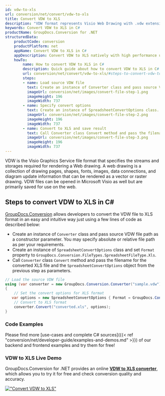```yaml
---
id: vdw-to-xls
url: conversion/net/convert/vdw-to-xls
title: Convert VDW to XLS
description: "VDW format represents Visio Web Drawing with .vdw extension. Learn how to convert VDW to XLS file programmatically in C# language using GroupDocs.Conversion for .NET library."
keywords: Convert VDW to XLS in C#
productName: GroupDocs.Conversion for .NET
structuredData:
    productCode: conversion
    productPlatform: net
    appName: Convert VDW to XLS in C#
    appDescription: Convert VDW to XLS natively with high performance using C# language and server side GroupDocs.Conversion for .NET APIs, without the use of any software like Microsoft or Open Office.
    howTo:
        name: How to convert VDW to XLS in C# 
        description: Quick guide about how to convert VDW to XLS in C# with high performance and accuracy.
        url: conversion/net/convert/vdw-to-xls/#steps-to-convert-vdw-to-xls-in-c
        steps:
        - name: Load source VDW file 
          text: Create an instance of Converter class and pass source VDW file path as a constructor parameter. You may specify absolute or relative file path as per your requirements. 
          imageUrl: conversion/net/images/convert-file-step-1.png
          imageHeight: 196
          imageWidth: 737
        - name: Specify convert options 
          text: Create an instance of SpreadsheetConvertOptions class.
          imageUrl: conversion/net/images/convert-file-step-2.png
          imageHeight: 196
          imageWidth: 737
        - name: Convert to XLS and save result 
          text: Call Converter class Convert method and pass the filename for the converted HTML file and the SpreadsheetConvertOptions object from the previous step as parameters.
          imageUrl: conversion/net/images/convert-file-step-3.png
          imageHeight: 196
          imageWidth: 737
---
```


VDW is the Visio Graphics Service file format that specifies the streams and storages required for rendering a Web drawing. A web drawing is a collection of drawing pages, shapes, fonts, images, data connections, and diagram update information that can be rendered as a vector or raster drawing. VDW files can be opened in Microsoft Visio as well but are primarily saved for use on the web.

## Steps to convert VDW to XLS in C#

[GroupDocs.Conversion](https://products.groupdocs.com/conversion/net) allows developers to convert the VDW file to XLS format in an easy and intuitive way just using a few lines of code as described below:

* Create an instance of `Converter` class and pass source VDW file path as a constructor parameter. You may specify absolute or relative file path as per your requirements. 
* Create an instance of `SpreadsheetConvertOptions` class and set `Format` property to `GroupDocs.Conversion.FileTypes.SpreadsheetFileType.Xls`.
* Call `Converter` class `Convert` method and pass the filename for the converted XLS file and the `SpreadsheetConvertOptions` object from the previous step as parameters.

```csharp
// Load the source VDW file
using (var converter = new GroupDocs.Conversion.Converter("sample.vdw"))
{
    // Set the convert options for XLS format
   var options = new SpreadsheetConvertOptions { Format = GroupDocs.Conversion.FileTypes.SpreadsheetFileType.Xls };
    // Convert to XLS format
    converter.Convert("converted.xls", options);
}
```

### Code Examples

Please find more [use-cases and complete C# sources]({{< ref "conversion/net/developer-guide/examples-and-demos.md" >}}) of our backend and frontend examples and try them for free!

### VDW to XLS Live Demo

GroupDocs.Conversion for .NET provides an online [**VDW to XLS converter**](https://products.groupdocs.app/conversion/vdw-to-xls), which allows you to try it for free and check conversion quality and accuracy.

[!["Convert VDW to XLS"](conversion/net/images/convert-to-xls/convert-vdw-to-xls.png)](https://products.groupdocs.app/conversion/vdw-to-xls)